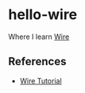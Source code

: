 # hello-wire

Where I learn [Wire](https://github.com/google/wire)

## References

- [Wire Tutorial](https://github.com/google/wire/blob/master/_tutorial/README.md)
